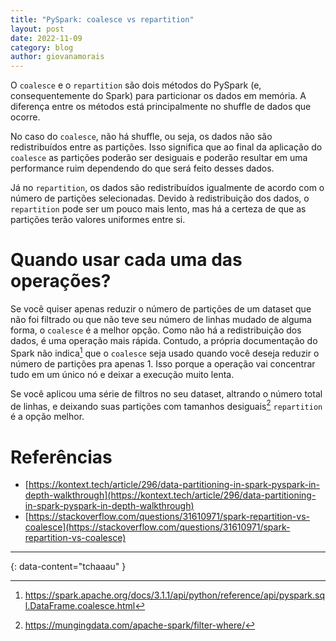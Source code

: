 ```yaml
---
title: "PySpark: coalesce vs repartition"
layout: post
date: 2022-11-09
category: blog
author: giovanamorais
---
```


O `coalesce` e o `repartition` são dois métodos do PySpark (e, consequentemente
do Spark) para particionar os dados em memória. A diferença entre os métodos
está principalmente no shuffle de dados que ocorre.

No caso do `coalesce`, não há shuffle, ou seja, os dados não são redistribuídos
entre as partições. Isso significa que ao final da aplicação do `coalesce` as
partições poderão ser desiguais e poderão resultar em uma performance ruim
dependendo do que será feito desses dados.

Já no `repartition`, os dados são redistribuídos igualmente de acordo com o
número de partições selecionadas. Devido à redistribuição dos dados, o
`repartition` pode ser um pouco mais lento, mas há a certeza de que as partições
terão valores uniformes entre si.


# Quando usar cada uma das operações?

Se você quiser apenas reduzir o número de partições de um dataset que não foi
filtrado ou que não teve seu número de linhas mudado de alguma forma, o
`coalesce` é a melhor opção. Como não há a redistribuição dos dados, é uma
operação mais rápida. Contudo, a própria documentação do Spark não indica[^1]
que o `coalesce` seja usado quando você deseja reduzir o número de partições pra
apenas 1. Isso porque a operação vai concentrar tudo em um único nó e deixar a
execução muito lenta.

Se você aplicou uma série de filtros no seu dataset, altrando o número total de
linhas, e deixando suas partições com tamanhos desiguais[^2]
`repartition` é a opção melhor. 

# Referências

* [https://kontext.tech/article/296/data-partitioning-in-spark-pyspark-in-depth-walkthrough](https://kontext.tech/article/296/data-partitioning-in-spark-pyspark-in-depth-walkthrough)
* [https://stackoverflow.com/questions/31610971/spark-repartition-vs-coalesce](https://stackoverflow.com/questions/31610971/spark-repartition-vs-coalesce)


---
{: data-content="tchaaau" }

[^1]: https://spark.apache.org/docs/3.1.1/api/python/reference/api/pyspark.sql.DataFrame.coalesce.html
[^2]: https://mungingdata.com/apache-spark/filter-where/
